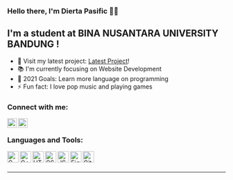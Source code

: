 ### Hello there, I'm Dierta Pasific 🙋‍♂️

## I'm a student at BINA NUSANTARA UNIVERSITY BANDUNG !

- 🚧 Visit my latest project: [Latest Project][FirstProject]!
- 📚 I'm currently focusing on Website Development 
- 🏁 2021 Goals: Learn more language on programming
- ⚡ Fun fact: I love pop music and playing games

### Connect with me:

[<img align="left" alt="codeSTACKr | LinkedIn" width="22px" src="https://github.com/diertapasific/profile/blob/main/linkedin-logo-png-2026.png" />][Linkedin]
[<img align="left" alt="codeSTACKr | Instagram" width="22px" src="https://github.com/diertapasific/profile/blob/main/600px-Instagram_icon.png" />][instagram]

<br />

### Languages and Tools:

[<img align="left" alt="C" width="26px" src="https://github.com/diertapasific/profile/blob/main/5a36954d40bea2.0735336615135266052652.png" />][Cwiki]
[<img align="left" alt="C++" width="26px" src="https://github.com/diertapasific/profile/blob/main/png-clipart-c-logo-the-c-programming-language-computer-icons-computer-programming-source-code-programming-miscellaneous-template-removebg-preview%20(1).png" />][CPP]
[<img align="left" alt="HTML" width="26px" src="https://github.com/diertapasific/profile/blob/main/1024px-HTML5_Badge.svg.png" />][HTML]
[<img align="left" alt="CSS" width="26px" src="https://github.com/diertapasific/profile/blob/main/png-transparent-css3-cascading-style-sheets-logo-html-beautify-blue-angle-text-thumbnail-removebg-preview.png" />][CSS]
[<img align="left" alt="JS" width="26px" src="https://github.com/diertapasific/profile/blob/main/javascript-programmer-node-js-web-application-vector-markup-language-removebg-preview.png" />][JS]
[<img align="left" alt="Figma" width="26px" src="https://github.com/diertapasific/profile/blob/main/figma2.png" />][FG]
[<img align="left" alt="GitHub" width="26px" src="https://github.com/diertapasific/profile/blob/main/pngaaa.com-94898.png" />][GH]
<br />
<br />

---


[FG]:https://www.figma.com
[JS]:https://en.wikipedia.org/wiki/JavaScript
[HTML]:https://en.wikipedia.org/wiki/HTML
[CSS]:https://en.wikipedia.org/wiki/CSS
[Cwiki]: https://en.wikipedia.org/wiki/C_(programming_language)
[CPP]:https://en.wikipedia.org/wiki/C%2B%2B
[GH]:https://en.wikipedia.org/wiki/GitHub
[instagram]: https://www.instagram.com/diertapasific/
[Linkedin]: https://www.linkedin.com/in/dierta-pasific-a033651b5/
[FirstProject]: https://github.com/diertapasific/games_compilation
